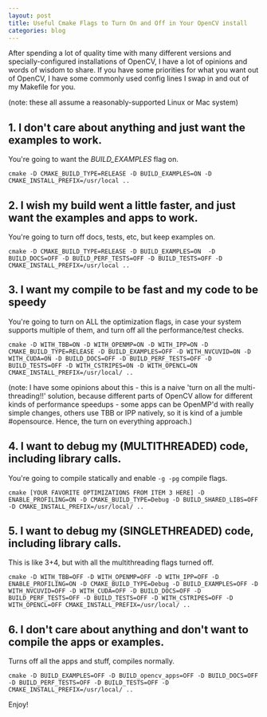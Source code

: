 ```yaml
---
layout: post
title: Useful Cmake Flags to Turn On and Off in Your OpenCV install 
categories: blog
---
```


After spending a lot of quality time with many different versions and specially-configured installations of OpenCV, I have a lot of opinions and words of wisdom to share. If you have some priorities for what you want out of OpenCV, I have some commonly used config lines I swap in and out of my Makefile for you.

(note: these all assume a reasonably-supported Linux or Mac system)

## 1. I don't care about anything and just want the examples to work.


You're going to want the *BUILD_EXAMPLES* flag on.

	cmake -D CMAKE_BUILD_TYPE=RELEASE -D BUILD_EXAMPLES=ON -D CMAKE_INSTALL_PREFIX=/usr/local ..


## 2. I wish my build went a little faster, and just want the examples and apps to work.


You're going to turn off docs, tests, etc, but keep examples on.

	cmake -D CMAKE_BUILD_TYPE=RELEASE -D BUILD_EXAMPLES=ON  -D BUILD_DOCS=OFF -D BUILD_PERF_TESTS=OFF -D BUILD_TESTS=OFF -D CMAKE_INSTALL_PREFIX=/usr/local ..


## 3. I want my compile to be fast and my code to be speedy


You're going to turn on ALL the optimization flags, in case your system supports multiple of them, and turn off all the performance/test checks.

	cmake -D WITH_TBB=ON -D WITH_OPENMP=ON -D WITH_IPP=ON -D CMAKE_BUILD_TYPE=RELEASE -D BUILD_EXAMPLES=OFF -D WITH_NVCUVID=ON -D WITH_CUDA=ON -D BUILD_DOCS=OFF -D BUILD_PERF_TESTS=OFF -D BUILD_TESTS=OFF -D WITH_CSTRIPES=ON -D WITH_OPENCL=ON CMAKE_INSTALL_PREFIX=/usr/local/ ..

(note: I have some opinions about this - this is a naive 'turn on all the multi-threading!!' solution, because different parts of OpenCV allow for different kinds of performance speedups - some apps can be OpenMP'd with really simple changes, others use TBB or IPP natively, so it is kind of a jumble #opensource. Hence, the turn on everything approach.)


## 4. I want to debug my (MULTITHREADED) code, including library calls.


You're going to compile statically and enable `-g -pg` compile flags.

	cmake [YOUR FAVORITE OPTIMIZATIONS FROM ITEM 3 HERE] -D ENABLE_PROFILING=ON -D CMAKE_BUILD_TYPE=Debug -D BUILD_SHARED_LIBS=OFF -D CMAKE_INSTALL_PREFIX=/usr/local/ ..


## 5. I want to debug my (SINGLETHREADED) code, including library calls.


This is like 3+4, but with all the multithreading flags turned off. 

	cmake -D WITH_TBB=OFF -D WITH_OPENMP=OFF -D WITH_IPP=OFF -D ENABLE_PROFILING=ON -D CMAKE_BUILD_TYPE=Debug -D BUILD_EXAMPLES=OFF -D WITH_NVCUVID=OFF -D WITH_CUDA=OFF -D BUILD_DOCS=OFF -D BUILD_PERF_TESTS=OFF -D BUILD_TESTS=OFF -D WITH_CSTRIPES=OFF -D WITH_OPENCL=OFF CMAKE_INSTALL_PREFIX=/usr/local/ ..


## 6. I don't care about anything and don't want to compile the apps or examples.

Turns off all the apps and stuff, compiles normally.

	cmake -D BUILD_EXAMPLES=OFF -D BUILD_opencv_apps=OFF -D BUILD_DOCS=OFF -D BUILD_PERF_TESTS=OFF -D BUILD_TESTS=OFF -D CMAKE_INSTALL_PREFIX=/usr/local/ ..


Enjoy!